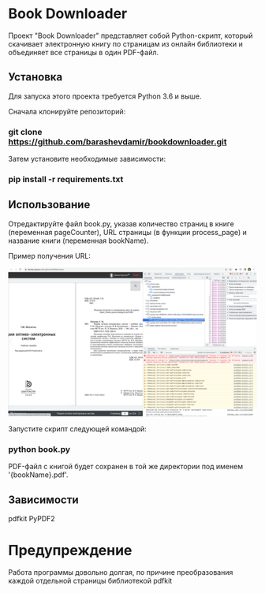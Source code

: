 # Book Downloader
Проект "Book Downloader" представляет собой Python-скрипт, который скачивает электронную книгу по страницам из онлайн библиотеки и объединяет все страницы в один PDF-файл.

## Установка

Для запуска этого проекта требуется Python 3.6 и выше.

Сначала клонируйте репозиторий:

### git clone https://github.com/barashevdamir/bookdownloader.git

Затем установите необходимые зависимости:

### pip install -r requirements.txt

## Использование

Отредактируйте файл book.py, указав количество страниц в книге (переменная pageCounter), URL страницы (в функции process_page) и название книги (переменная bookName).

Пример получения URL:

![Похоже кто-то стащил картинку](/images/urlExample.png)

Запустите скрипт следующей командой:

### python book.py

PDF-файл с книгой будет сохранен в той же директории под именем '{bookName}.pdf'.

## Зависимости

pdfkit
PyPDF2

# Предупреждение

Работа программы довольно долгая, по причине преобразования каждой отдельной страницы библиотекой pdfkit
